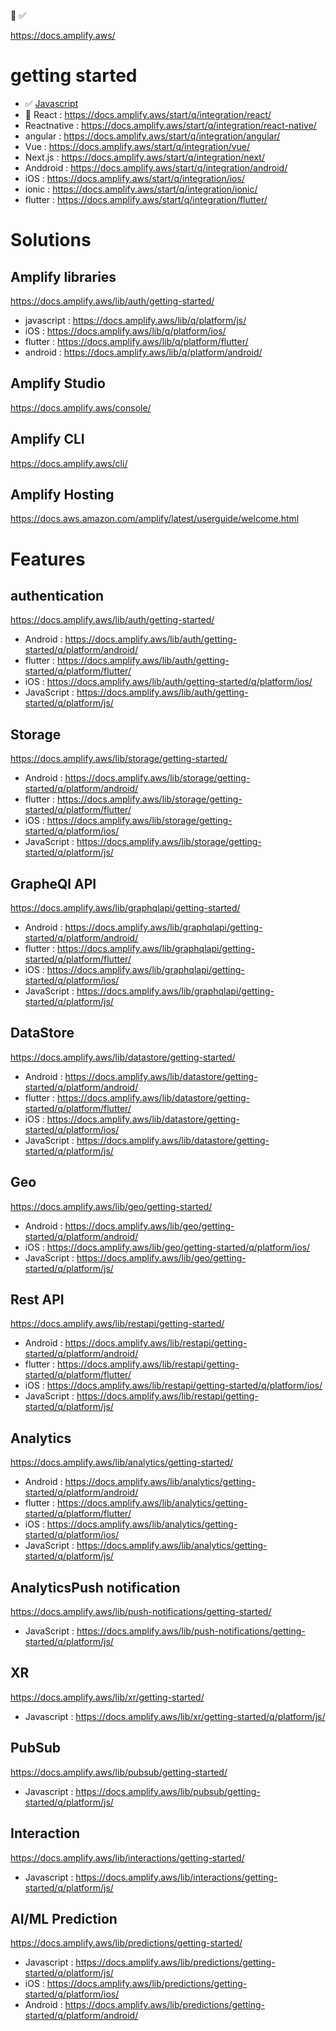 🚧
✅

https://docs.amplify.aws/

# getting started
- ✅ [Javascript](./getting-started-javascript/getting-started-javascript.md)
- 🚧 React : https://docs.amplify.aws/start/q/integration/react/
- Reactnative : https://docs.amplify.aws/start/q/integration/react-native/
- angular : https://docs.amplify.aws/start/q/integration/angular/
- Vue : https://docs.amplify.aws/start/q/integration/vue/
- Next.js : https://docs.amplify.aws/start/q/integration/next/
- Anddroid : https://docs.amplify.aws/start/q/integration/android/
- iOS : https://docs.amplify.aws/start/q/integration/ios/
- ionic : https://docs.amplify.aws/start/q/integration/ionic/
- flutter : https://docs.amplify.aws/start/q/integration/flutter/


# Solutions
## Amplify libraries
https://docs.amplify.aws/lib/auth/getting-started/


- javascript : https://docs.amplify.aws/lib/q/platform/js/
- iOS : https://docs.amplify.aws/lib/q/platform/ios/
- flutter : https://docs.amplify.aws/lib/q/platform/flutter/
- android : https://docs.amplify.aws/lib/q/platform/android/

## Amplify Studio
https://docs.amplify.aws/console/

## Amplify CLI
https://docs.amplify.aws/cli/

## Amplify Hosting
https://docs.aws.amazon.com/amplify/latest/userguide/welcome.html

# Features
## authentication
https://docs.amplify.aws/lib/auth/getting-started/

- Android : https://docs.amplify.aws/lib/auth/getting-started/q/platform/android/
- flutter : https://docs.amplify.aws/lib/auth/getting-started/q/platform/flutter/
- iOS : https://docs.amplify.aws/lib/auth/getting-started/q/platform/ios/
- JavaScript : https://docs.amplify.aws/lib/auth/getting-started/q/platform/js/

## Storage
https://docs.amplify.aws/lib/storage/getting-started/

- Android : https://docs.amplify.aws/lib/storage/getting-started/q/platform/android/
- flutter : https://docs.amplify.aws/lib/storage/getting-started/q/platform/flutter/
- iOS : https://docs.amplify.aws/lib/storage/getting-started/q/platform/ios/
- JavaScript : https://docs.amplify.aws/lib/storage/getting-started/q/platform/js/


## GrapheQl API
https://docs.amplify.aws/lib/graphqlapi/getting-started/

- Android : https://docs.amplify.aws/lib/graphqlapi/getting-started/q/platform/android/
- flutter : https://docs.amplify.aws/lib/graphqlapi/getting-started/q/platform/flutter/
- iOS : https://docs.amplify.aws/lib/graphqlapi/getting-started/q/platform/ios/
- JavaScript : https://docs.amplify.aws/lib/graphqlapi/getting-started/q/platform/js/

## DataStore
https://docs.amplify.aws/lib/datastore/getting-started/

- Android : https://docs.amplify.aws/lib/datastore/getting-started/q/platform/android/
- flutter : https://docs.amplify.aws/lib/datastore/getting-started/q/platform/flutter/
- iOS : https://docs.amplify.aws/lib/datastore/getting-started/q/platform/ios/
- JavaScript : https://docs.amplify.aws/lib/datastore/getting-started/q/platform/js/

## Geo
https://docs.amplify.aws/lib/geo/getting-started/

- Android : https://docs.amplify.aws/lib/geo/getting-started/q/platform/android/
- iOS : https://docs.amplify.aws/lib/geo/getting-started/q/platform/ios/
- JavaScript : https://docs.amplify.aws/lib/geo/getting-started/q/platform/js/

## Rest API
https://docs.amplify.aws/lib/restapi/getting-started/

- Android : https://docs.amplify.aws/lib/restapi/getting-started/q/platform/android/
- flutter : https://docs.amplify.aws/lib/restapi/getting-started/q/platform/flutter/
- iOS : https://docs.amplify.aws/lib/restapi/getting-started/q/platform/ios/
- JavaScript : https://docs.amplify.aws/lib/restapi/getting-started/q/platform/js/

## Analytics
https://docs.amplify.aws/lib/analytics/getting-started/

- Android : https://docs.amplify.aws/lib/analytics/getting-started/q/platform/android/
- flutter : https://docs.amplify.aws/lib/analytics/getting-started/q/platform/flutter/
- iOS : https://docs.amplify.aws/lib/analytics/getting-started/q/platform/ios/
- JavaScript : https://docs.amplify.aws/lib/analytics/getting-started/q/platform/js/

## AnalyticsPush notification
https://docs.amplify.aws/lib/push-notifications/getting-started/

- JavaScript : https://docs.amplify.aws/lib/push-notifications/getting-started/q/platform/js/

## XR
https://docs.amplify.aws/lib/xr/getting-started/

- Javascript : https://docs.amplify.aws/lib/xr/getting-started/q/platform/js/

## PubSub
https://docs.amplify.aws/lib/pubsub/getting-started/

- Javascript : https://docs.amplify.aws/lib/pubsub/getting-started/q/platform/js/


## Interaction
https://docs.amplify.aws/lib/interactions/getting-started/

- Javascript : https://docs.amplify.aws/lib/interactions/getting-started/q/platform/js/

## AI/ML Prediction
https://docs.amplify.aws/lib/predictions/getting-started/

- Javascript : https://docs.amplify.aws/lib/predictions/getting-started/q/platform/js/
- iOS : https://docs.amplify.aws/lib/predictions/getting-started/q/platform/ios/
- Android : https://docs.amplify.aws/lib/predictions/getting-started/q/platform/android/
